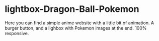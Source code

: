 # lightbox-Dragon-Ball-Pokemon

Here you can find a simple anime website with a little bit of animation. A burger button, and a lighbox with Pokemon images at the end.
100% responsive.
